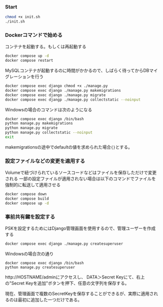 
### Start 
```bash
chmod +x init.sh
./init.sh
```

### Dockerコマンドで始める
コンテナを起動する。もしくは再起動する
```bash
docker compose up -d
docker compose restart
```
MySQLコンテナが起動するのに時間がかかるので、しばらく待ってからDBマイグレーションを行う
```bash
docker compose exec django chmod +x ./manage.py
docker compose exec django ./manage.py makemigrations
docker compose exec django ./manage.py migrate
docker compose exec djangp ./manage.py collectstatic --noinput
```
Windowsの場合のコマンドは次のようになる
```bash
docker compose exec django /bin/bash
python manage.py makemigrations
python manage.py migrate
python manage.py collectstatic --noinput
exit
```
makemigrationsの途中でdefaultの値を求められた場合`{}`とする。

### 設定ファイルなどの変更を適用する
Volumeで紐づけられているソースコードなどはファイルを保存しただけで変更される
一部の設定ファイルが適用されない場合は以下のコマンドでファイルを強制的に転送して適用させる
```bash
docker compose down
docker compose build
docker compose up -d
```


### 事前共有鍵を設定する
PSKを設定するためにはDjango管理画面を使用するので、管理ユーザーを作成する
```bash
docker compose exec django ./manage.py createsuperuser
```
Windowsの場合次の通り
```
docker compose exec django /bin/bash
python manage.py createsuperuser
```

http://HOSTNAME/adminにアクセスし、
DATA＞Secret Keyにて、右上の"Secret Keyを追加"ボタンを押下、任意の文字列を保存する。

現在、管理画面で複数のSecretKeyを保存することができるが、実際に適用されるのは最初に追加した一つだけである。
